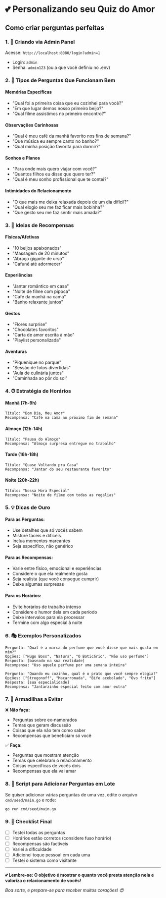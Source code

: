# 💕 Personalizando seu Quiz do Amor

## Como criar perguntas perfeitas

### 1. 📝 Criando via Admin Panel

Acesse: `http://localhost:8080/login?admin=1`
- Login: `admin`
- Senha: `admin123` (ou a que você definiu no .env)

### 2. 🎯 Tipos de Perguntas Que Funcionam Bem

#### **Memórias Específicas**
- "Qual foi a primeira coisa que eu cozinhei para você?"
- "Em que lugar demos nosso primeiro beijo?"
- "Qual filme assistimos no primeiro encontro?"

#### **Observações Carinhosas**
- "Qual é meu café da manhã favorito nos fins de semana?"
- "Que música eu sempre canto no banho?"
- "Qual minha posição favorita para dormir?"

#### **Sonhos e Planos**
- "Para onde mais quero viajar com você?"
- "Quantos filhos eu disse que quero ter?"
- "Qual é meu sonho profissional que te contei?"

#### **Intimidades do Relacionamento**
- "O que mais me deixa relaxada depois de um dia difícil?"
- "Qual elogio seu me faz ficar mais bobinha?"
- "Que gesto seu me faz sentir mais amada?"

### 3. 🎁 Ideias de Recompensas

#### **Físicas/Afetivas**
- "10 beijos apaixonados"
- "Massagem de 20 minutos"
- "Abraço gigante de urso"
- "Cafuné até adormecer"

#### **Experiências**
- "Jantar romântico em casa"
- "Noite de filme com pipoca"
- "Café da manhã na cama"
- "Banho relaxante juntos"

#### **Gestos**
- "Flores surprise"
- "Chocolates favoritos"
- "Carta de amor escrita à mão"
- "Playlist personalizada"

#### **Aventuras**
- "Piquenique no parque"
- "Sessão de fotos divertidas"
- "Aula de culinária juntos"
- "Caminhada ao pôr do sol"

### 4. ⏰ Estratégia de Horários

#### **Manhã (7h-9h)**
```
Título: "Bom Dia, Meu Amor"
Recompensa: "Café na cama no próximo fim de semana"
```

#### **Almoço (12h-14h)**
```
Título: "Pausa do Almoço"
Recompensa: "Almoço surpresa entregue no trabalho"
```

#### **Tarde (16h-18h)**
```
Título: "Quase Voltando pra Casa"
Recompensa: "Jantar do seu restaurante favorito"
```

#### **Noite (20h-22h)**
```
Título: "Nossa Hora Especial"
Recompensa: "Noite de filme com todas as regalias"
```

### 5. 💡 Dicas de Ouro

#### **Para as Perguntas:**
- Use detalhes que só vocês sabem
- Misture fáceis e difíceis
- Inclua momentos marcantes
- Seja específico, não genérico

#### **Para as Recompensas:**
- Varie entre físico, emocional e experiências
- Considere o que ela realmente gosta
- Seja realista (que você consegue cumprir)
- Deixe algumas surpresas

#### **Para os Horários:**
- Evite horários de trabalho intenso
- Considere o humor dela em cada período
- Deixe intervalos para ela processar
- Termine com algo especial à noite

### 6. 🎭 Exemplos Personalizados

```
Pergunta: "Qual é a marca do perfume que você disse que mais gosta em mim?"
Opções: ["Hugo Boss", "Natura", "O Boticário", "Não uso perfume"]
Resposta: [baseado na sua realidade]
Recompensa: "Uso aquele perfume por uma semana inteira"
```

```
Pergunta: "Quando eu cozinho, qual é o prato que você sempre elogia?"
Opções: ["Strogonoff", "Macarronada", "Bife acebolado", "Ovo frito"]
Resposta: [sua especialidade]
Recompensa: "Jantarzinho especial feito com amor extra"
```

### 7. 🚨 Armadilhas a Evitar

❌ **Não faça:**
- Perguntas sobre ex-namorados
- Temas que geram discussão
- Coisas que ela não tem como saber
- Recompensas que beneficiam só você

✅ **Faça:**
- Perguntas que mostram atenção
- Temas que celebram o relacionamento
- Coisas específicas de vocês dois
- Recompensas que ela vai amar

### 8. 📱 Script para Adicionar Perguntas em Lote

Se quiser adicionar várias perguntas de uma vez, edite o arquivo `cmd/seed/main.go` e rode:

```bash
go run cmd/seed/main.go
```

### 9. 🎯 Checklist Final

- [ ] Testei todas as perguntas
- [ ] Horários estão corretos (considere fuso horário)
- [ ] Recompensas são factíveis
- [ ] Variei a dificuldade
- [ ] Adicionei toque pessoal em cada uma
- [ ] Testei o sistema como visitante

---

**💕 Lembre-se: O objetivo é mostrar o quanto você presta atenção nela e valoriza o relacionamento de vocês!**

*Boa sorte, e prepare-se para receber muitos corações! 😍*
